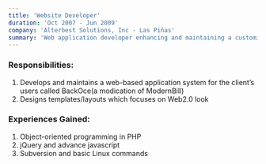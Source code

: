 ```yaml
---
title: 'Website Developer'
duration: 'Oct 2007 - Jun 2009'
company: 'Alterbest Solutions, Inc - Las Piñas'
summary: 'Web application developer enhancing and maintaining a customized ModernBill system, with expertise in PHP OOP, jQuery, advanced JavaScript, and Web 2.0 design.'
---
```

### Responsibilities:
1. Develops and maintains a web-based application system for the client’s
users called BackOce(a modication of ModernBill)
2. Designs templates/layouts which focuses on Web2.0 look
### Experiences Gained:
1. Object-oriented programming in PHP
2. jQuery and advance javascript
3. Subversion and basic Linux commands
